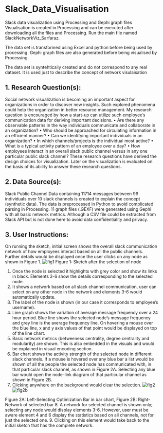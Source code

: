 # Slack_Data_Visualisation
Slack data visualization using Processing and Gephi graph files
Visualisation is created in Processing and can be executed after downloading all the files and Processing. Run the main file named
SlackNetworkViz_Sarfaraz.

The data set is transformed using Excel and python before being used by processing.
Gephi graph files are also generated before being visualised by Processing.

The data set is syntehtically created and do not correspond to any real dataset. It is used just to describe the concept of 
network visulaisation


## 1. Research Question(s):

Social network visualization is becoming an important aspect for organizations in order to discover new insights. Such explored phenomena could help the organization in better resource management. My research question is encouraged by how a start-up can utilize such employee’s communication data for deriving important decisions.
•	Are there any observable patterns in the way individuals communicate and collaborate in an organization?
•	Who should be approached for circulating information in an efficient manner?
•	Can we identifying important individuals in an organization?
•	In which channels/projects is the individual most active?
•	What is a typical activity pattern of an employee over a day?
•	How employees interact in an overall slack public channel versus in any one particular public slack channel?
These research questions have derived the design choices for visualization. Later on the visualization is evaluated on the basis of its ability to answer these research questions.

## 2. Data Source(s):

Slack Public Channel Data containing 11714 messages between 99 individuals over 10 slack channels is created to explain the concept (synthetic data). 
The data is preprocessed in Python to avoid complicated parsing in Processing. 11 graph files (.GEXF) were generated using Gephi with all basic network metrics. Although a CSV file could be extracted from Slack API but is not done here to avoid data confidentiality and privacy.

## 3. User Instructions:

On running the sketch, initial screen shows the overall slack communication network of how employees interact based on all the public channels. Further details would be displayed once the user clicks on any node as shown in Figure 1.
![fig1](https://cloud.githubusercontent.com/assets/26718866/26689600/180e4fee-46ee-11e7-8132-c08edb497c37.jpg)
Figure 1: Sketch after the selection of node
1.	Once the node is selected it highlights with grey color and show its links in black. Elements 3-6 show the details corresponding to the selected node.
2.	It shows a network based on all slack channel communication, user can select on any other node in the network and elements 3-6 would automatically update.
3.	The label of the node is shown (in our case it corresponds to employee’s username).
4.	Line graph shows the variation of average message frequency over a 24 hour period.
Blue line shows the selected node’s message frequency and grey line is the average frequency line. On hovering a mouse over the blue line, x and y axis values of that point would be displayed on top of the line chart.
5.	Basic network metrics (betweeness centrality, degree centrality and modularity) are shown. This is also embedded in the visuals and would be explained in visual encoding section.
6.	Bar chart shows the activity strength of the selected node in different slack channels.
If a mouse is hovered over any blue bar a list would be shown of all the people the selected node has communicated with, in that particular slack channel, as shown in Figure 2A. Selecting any blue bar would open the node-link diagram of that particular channel as shown in Figure 2B.
7.	Clicking anywhere on the background would clear the selection.
  ![fig2](https://cloud.githubusercontent.com/assets/26718866/26689682/6454ddbe-46ee-11e7-8590-03a75d0d2f6c.jpg)
![fig2b](https://cloud.githubusercontent.com/assets/26718866/26689726/92ef10e0-46ee-11e7-95d3-128386a831f7.jpg)

Figure 2A: Left-Selecting Optimization Bar in bar chart, Figure 2B: Right- Network of selected bar
8.	A network for selected channel is shown only; selecting any node would display elements 3-6. However, user must be aware element 4 and 6 display the statistics based on all channels, not for just the selected one. 
9.	Clicking on this element would take back to the initial sketch that has the complete network.




